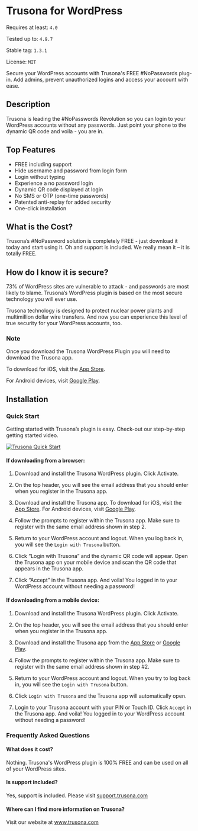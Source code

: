 # Trusona for WordPress

Requires at least: `4.0`

Tested up to: `4.9.7`

Stable tag: `1.3.1`

License: `MIT`

Secure your WordPress accounts with Trusona's FREE #NoPasswords plug-in. Add admins, prevent unauthorized logins and access your account with ease.

## Description

Trusona is leading the #NoPasswords Revolution so you can login to your WordPress accounts without any passwords. Just point your phone to the dynamic QR code and voila - you are in.

## Top Features

*   FREE including support
*   Hide username and password from login form
*   Login without typing
*   Experience a no password login
*   Dynamic QR code displayed at login
*   No SMS or OTP (one-time passwords)
*   Patented anti-replay for added security
*   One-click installation

## What is the Cost?

Trusona’s #NoPassword solution is completely FREE  - just download it today and start using it. Oh and support is included. We really mean it – it is totally FREE.

## How do I know it is secure?

73% of WordPress sites are vulnerable to attack - and passwords are most likely to blame. Trusona’s WordPress plugin is based on the most secure technology you will ever use.

Trusona technology is designed to protect nuclear power plants and multimillion dollar wire transfers. And now you can experience this level of true security for your WordPress accounts, too.

### Note

Once you download the Trusona WordPress Plugin you will need to download the Trusona app.

To download for iOS, visit the [App Store](https://itunes.apple.com/us/app/trusona/id1052983449).

For Android devices, visit [Google Play](https://play.google.com/store/apps/details?id=com.trusona.trusona).

## Installation

### Quick Start

Getting started with Trusona’s plugin is easy. Check-out our step-by-step getting started video.

[![Trusona Quick Start](http://img.youtube.com/vi/icjR_6KIhDE/0.jpg)](https://www.youtube.com/watch?v=icjR_6KIhDE)


#### If downloading from a browser:

1. Download and install the Trusona WordPress plugin. Click Activate.

2. On the top header, you will see the email address that you should enter when you register in the Trusona app.

3. Download and install the Trusona app. To download for iOS, visit the [App Store](https://itunes.apple.com/us/app/trusona/id1052983449). For Android devices, visit [Google Play](https://play.google.com/store/apps/details?id=com.trusona.trusona).

4. Follow the prompts to register within the Trusona app. Make sure to register with the same email address shown in step 2.

5. Return to your WordPress account and logout. When you log back in, you will see the `Login with Trusona` button.

6. Click “Login with Trusona” and the dynamic QR code will appear. Open the Trusona app on your mobile device and scan the QR code that appears in the Trusona app.

7. Click “Accept” in the Trusona app. And voila! You logged in to your WordPress account without needing a password!


#### If downloading from a mobile device:

1. Download and install the Trusona WordPress plugin. Click Activate.

2. On the top header, you will see the email address that you should enter when you register in the Trusona app.

3. Download and install the Trusona app from the [App Store](https://itunes.apple.com/us/app/trusona/id1052983449) or [Google Play](https://play.google.com/store/apps/details?id=com.trusona.trusona).

4. Follow the prompts to register within the Trusona app. Make sure to register with the same email address shown in step #2.

5. Return to your WordPress account and logout. When you try to log back in, you will see the `Login with Trusona` button.

6. Click `Login with Trusona`  and the Trusona app will automatically open.

7. Login to your Trusona account with your PIN or Touch ID. Click `Accept` in the Trusona app. And voila! You logged in to your WordPress account without needing a password!

### Frequently Asked Questions

#### What does it cost?

Nothing. Trusona's WordPress plugin is 100% FREE and can be used on all of your WordPress sites.

#### Is support included?

Yes, support is included. Please visit [support.trusona.com](http://support.trusona.com)

#### Where can I find more information on Trusona?

Visit our website at www.trusona.com
